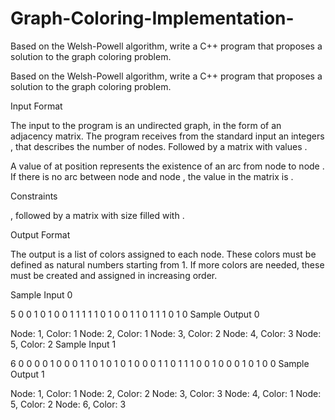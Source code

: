 # Graph-Coloring-Implementation-
Based on the Welsh-Powell algorithm, write a C++ program that proposes a solution to the graph coloring problem.

Based on the Welsh-Powell algorithm, write a C++ program that proposes a solution to the graph coloring problem.

Input Format

The input to the program is an undirected graph, in the form of an adjacency matrix. The program receives from the standard input an integers , that describes the number of nodes. Followed by a matrix  with values .

A value of  at position  represents the existence of an arc from node  to node . If there is no arc between node  and node , the value in the matrix is .

Constraints

, followed by a matrix with size  filled with .

Output Format

The output is a list of colors assigned to each node. These colors must be defined as natural numbers starting from 1. If more colors are needed, these must be created and assigned in increasing order.

Sample Input 0

5
0 0 1 0 1
0 0 1 1 1
1 1 0 1 0
0 1 1 0 1
1 1 0 1 0
Sample Output 0

Node: 1, Color: 1
Node: 2, Color: 1
Node: 3, Color: 2
Node: 4, Color: 3
Node: 5, Color: 2
Sample Input 1

6
0 0 0 0 1 0
0 0 1 1 0 1
0 1 0 1 0 0
0 1 1 0 1 1
1 0 0 1 0 0
0 1 0 1 0 0
Sample Output 1

Node: 1, Color: 1
Node: 2, Color: 2
Node: 3, Color: 3
Node: 4, Color: 1
Node: 5, Color: 2
Node: 6, Color: 3
